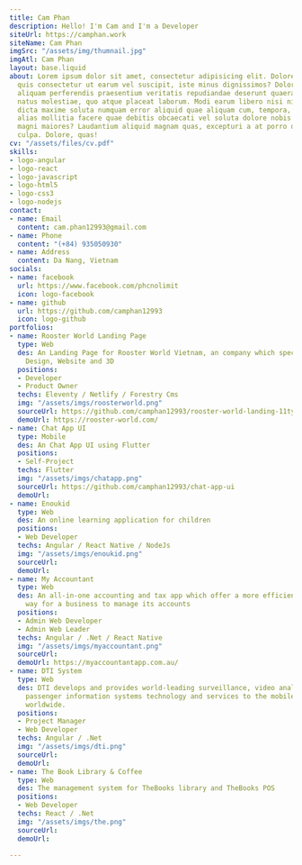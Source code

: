 ```yaml
---
title: Cam Phan
description: Hello! I'm Cam and I'm a Developer
siteUrl: https://camphan.work
siteName: Cam Phan
imgSrc: "/assets/img/thumnail.jpg"
imgAtl: Cam Phan
layout: base.liquid
about: Lorem ipsum dolor sit amet, consectetur adipisicing elit. Doloremque libero
  quis consectetur ut earum vel suscipit, iste minus dignissimos? Dolore nesciunt
  aliquam perferendis praesentium veritatis repudiandae deserunt quaerat, ratione
  natus molestiae, quo atque placeat laborum. Modi earum libero nisi nihil vitae,
  dicta maxime soluta numquam error aliquid quae aliquam cum, tempora, ex quod. Provident
  alias mollitia facere quae debitis obcaecati vel soluta dolore nobis accusamus,
  magni maiores? Laudantium aliquid magnam quas, excepturi a at porro quos. Cumque,
  culpa. Dolore, quas!
cv: "/assets/files/cv.pdf"
skills:
- logo-angular
- logo-react
- logo-javascript
- logo-html5
- logo-css3
- logo-nodejs
contact:
- name: Email
  content: cam.phan12993@gmail.com
- name: Phone
  content: "(+84) 935050930"
- name: Address
  content: Da Nang, Vietnam
socials:
- name: facebook
  url: https://www.facebook.com/phcnolimit
  icon: logo-facebook
- name: github
  url: https://github.com/camphan12993
  icon: logo-github
portfolios:
- name: Rooster World Landing Page
  type: Web
  des: An Landing Page for Rooster World Vietnam, an company which specializes in
    Design, Website and 3D
  positions:
  - Developer
  - Product Owner
  techs: Eleventy / Netlify / Forestry Cms
  img: "/assets/imgs/roosterworld.png"
  sourceUrl: https://github.com/camphan12993/rooster-world-landing-11ty
  demoUrl: https://rooster-world.com/
- name: Chat App UI
  type: Mobile
  des: An Chat App UI using Flutter
  positions:
  - Self-Project
  techs: Flutter
  img: "/assets/imgs/chatapp.png"
  sourceUrl: https://github.com/camphan12993/chat-app-ui
  demoUrl: 
- name: Enoukid
  type: Web
  des: An online learning application for children
  positions:
  - Web Developer
  techs: Angular / React Native / NodeJs
  img: "/assets/imgs/enoukid.png"
  sourceUrl: 
  demoUrl: 
- name: My Accountant
  type: Web
  des: An all-in-one accounting and tax app which offer a more efficient and enjoyable
    way for a business to manage its accounts
  positions:
  - Admin Web Developer
  - Admin Web Leader
  techs: Angular / .Net / React Native
  img: "/assets/imgs/myaccountant.png"
  sourceUrl: 
  demoUrl: https://myaccountantapp.com.au/
- name: DTI System
  type: Web
  des: DTI develops and provides world-leading surveillance, video analytics, and
    passenger information systems technology and services to the mobile transit industry
    worldwide.
  positions:
  - Project Manager
  - Web Developer
  techs: Angular / .Net
  img: "/assets/imgs/dti.png"
  sourceUrl: 
  demoUrl: 
- name: The Book Library & Coffee
  type: Web
  des: The management system for TheBooks library and TheBooks POS
  positions:
  - Web Developer
  techs: React / .Net
  img: "/assets/imgs/the.png"
  sourceUrl: 
  demoUrl: 

---
```

